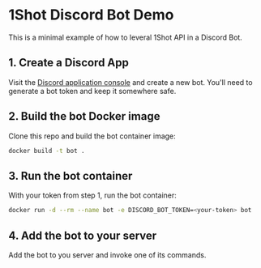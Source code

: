 # 1Shot Discord Bot Demo

This is a minimal example of how to leveral 1Shot API in a Discord Bot. 

## 1. Create a Discord App

Visit the [Discord application console](https://discord.com/developers/applications) and create a new bot. You'll need to generate a bot token and keep it somewhere safe. 

## 2. Build the bot Docker image

Clone this repo and build the bot container image:

```sh
docker build -t bot . 
```

## 3. Run the bot container

With your token from step 1, run the bot container:

```sh
docker run -d --rm --name bot -e DISCORD_BOT_TOKEN=<your-token> bot
```

## 4. Add the bot to your server

Add the bot to you server and invoke one of its commands. 